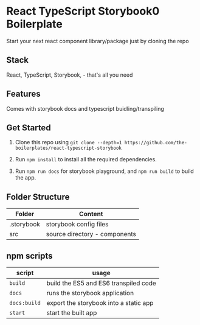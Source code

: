 # React TypeScript Storybook0 Boilerplate

Start your next react component library/package just by cloning the repo

## Stack

React, TypeScript, Storybook, - that's all you need

## Features

Comes with storybook docs and typescript buidling/transpiling

## Get Started

1. Clone this repo using
   `git clone --depth=1 https://github.com/the-boilerplates/react-typescript-storybook`

2. Run `npm install` to install all the required dependencies.

3. Run `npm run docs` for storybook playground, and `npm run build` to build the app.

## Folder Structure

| Folder     | Content                       |
| ---------- | ----------------------------- |
| .storybook | storybook config files        |
| src        | source directory - components |

## npm scripts

| script       | usage                                  |
| ------------ | -------------------------------------- |
| `build`      | build the ES5 and ES6 transpiled code  |
| `docs`       | runs the storybook application         |
| `docs:build` | export the storybook into a static app |
| `start`      | start the built app                    |
